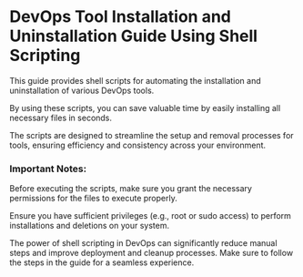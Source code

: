 # DevOps Tool Installation and Uninstallation Guide Using Shell Scripting

This guide provides shell scripts for automating the installation and uninstallation of various DevOps tools.

By using these scripts, you can save valuable time by easily installing all necessary files in seconds.

The scripts are designed to streamline the setup and removal processes for tools, ensuring efficiency and consistency across your environment.

### Important Notes:

Before executing the scripts, make sure you grant the necessary permissions for the files to execute properly.

Ensure you have sufficient privileges (e.g., root or sudo access) to perform installations and deletions on your system.

The power of shell scripting in DevOps can significantly reduce manual steps and improve deployment and cleanup processes. Make sure to follow the steps in the guide for a seamless experience.

